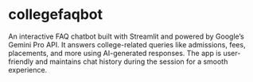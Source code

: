 # collegefaqbot
An interactive FAQ chatbot built with Streamlit and powered by Google’s Gemini Pro API. It answers college-related queries like admissions, fees, placements, and more using AI-generated responses. The app is user-friendly and maintains chat history during the session for a smooth experience.
